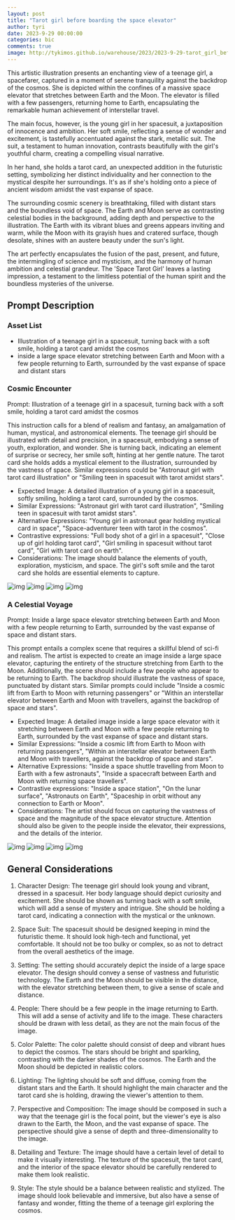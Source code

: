 ```yaml
---
layout: post
title: "Tarot girl before boarding the space elevator"
author: tyri
date: 2023-9-29 00:00:00
categories: bic
comments: true
image: http://tykimos.github.io/warehouse/2023/2023-9-29-tarot_girl_before_boarding_the_space_elevator_title.jpeg
---
```


This artistic illustration presents an enchanting view of a teenage girl, a spacefarer, captured in a moment of serene tranquility against the backdrop of the cosmos. She is depicted within the confines of a massive space elevator that stretches between Earth and the Moon. The elevator is filled with a few passengers, returning home to Earth, encapsulating the remarkable human achievement of interstellar travel.

The main focus, however, is the young girl in her spacesuit, a juxtaposition of innocence and ambition. Her soft smile, reflecting a sense of wonder and excitement, is tastefully accentuated against the stark, metallic suit. The suit, a testament to human innovation, contrasts beautifully with the girl's youthful charm, creating a compelling visual narrative.

In her hand, she holds a tarot card, an unexpected addition in the futuristic setting, symbolizing her distinct individuality and her connection to the mystical despite her surroundings. It's as if she's holding onto a piece of ancient wisdom amidst the vast expanse of space.

The surrounding cosmic scenery is breathtaking, filled with distant stars and the boundless void of space. The Earth and Moon serve as contrasting celestial bodies in the background, adding depth and perspective to the illustration. The Earth with its vibrant blues and greens appears inviting and warm, while the Moon with its grayish hues and cratered surface, though desolate, shines with an austere beauty under the sun's light.

The art perfectly encapsulates the fusion of the past, present, and future, the intermingling of science and mysticism, and the harmony of human ambition and celestial grandeur. The 'Space Tarot Girl' leaves a lasting impression, a testament to the limitless potential of the human spirit and the boundless mysteries of the universe.
## Prompt Description
### Asset List
* Illustration of a teenage girl in a spacesuit, turning back with a soft smile, holding a tarot card amidst the cosmos
* inside a large space elevator stretching between Earth and Moon with a few people returning to Earth, surrounded by the vast expanse of space and distant stars


### Cosmic Encounter
Prompt: Illustration of a teenage girl in a spacesuit, turning back with a soft smile, holding a tarot card amidst the cosmos

This instruction calls for a blend of realism and fantasy, an amalgamation of human, mystical, and astronomical elements. The teenage girl should be illustrated with detail and precision, in a spacesuit, embodying a sense of youth, exploration, and wonder. She is turning back, indicating an element of surprise or secrecy, her smile soft, hinting at her gentle nature. The tarot card she holds adds a mystical element to the illustration, surrounded by the vastness of space. Similar expressions could be "Astronaut girl with tarot card illustration" or "Smiling teen in spacesuit with tarot amidst stars".

* Expected Image: A detailed illustration of a young girl in a spacesuit, softly smiling, holding a tarot card, surrounded by the cosmos.
* Similar Expressions: "Astronaut girl with tarot card illustration", "Smiling teen in spacesuit with tarot amidst stars".
* Alternative Expressions: "Young girl in astronaut gear holding mystical card in space", "Space-adventurer teen with tarot in the cosmos".
* Contrastive expressions: "Full body shot of a girl in a spacesuit", "Close up of girl holding tarot card", "Girl smiling in spacesuit without tarot card", "Girl with tarot card on earth".
* Considerations: The image should balance the elements of youth, exploration, mysticism, and space. The girl's soft smile and the tarot card she holds are essential elements to capture.



![img](http://tykimos.github.io/warehouse/2023/2023-9-29-tarot_girl_before_boarding_the_space_elevator_0_0.jpeg)
![img](http://tykimos.github.io/warehouse/2023/2023-9-29-tarot_girl_before_boarding_the_space_elevator_0_1.jpeg)
![img](http://tykimos.github.io/warehouse/2023/2023-9-29-tarot_girl_before_boarding_the_space_elevator_0_2.jpeg)
![img](http://tykimos.github.io/warehouse/2023/2023-9-29-tarot_girl_before_boarding_the_space_elevator_0_3.jpeg)


### A Celestial Voyage

Prompt: Inside a large space elevator stretching between Earth and Moon with a few people returning to Earth, surrounded by the vast expanse of space and distant stars.

This prompt entails a complex scene that requires a skillful blend of sci-fi and realism. The artist is expected to create an image inside a large space elevator, capturing the entirety of the structure stretching from Earth to the Moon. Additionally, the scene should include a few people who appear to be returning to Earth. The backdrop should illustrate the vastness of space, punctuated by distant stars. Similar prompts could include "Inside a cosmic lift from Earth to Moon with returning passengers" or "Within an interstellar elevator between Earth and Moon with travellers, against the backdrop of space and stars".

* Expected Image: A detailed image inside a large space elevator with it stretching between Earth and Moon with a few people returning to Earth, surrounded by the vast expanse of space and distant stars.
* Similar Expressions: "Inside a cosmic lift from Earth to Moon with returning passengers", "Within an interstellar elevator between Earth and Moon with travellers, against the backdrop of space and stars".
* Alternative Expressions: "Inside a space shuttle travelling from Moon to Earth with a few astronauts", "Inside a spacecraft between Earth and Moon with returning space travellers".
* Contrastive expressions: "Inside a space station", "On the lunar surface", "Astronauts on Earth", "Spaceship in orbit without any connection to Earth or Moon".
* Considerations: The artist should focus on capturing the vastness of space and the magnitude of the space elevator structure. Attention should also be given to the people inside the elevator, their expressions, and the details of the interior.



![img](http://tykimos.github.io/warehouse/2023/2023-9-29-tarot_girl_before_boarding_the_space_elevator_1_0.jpeg)
![img](http://tykimos.github.io/warehouse/2023/2023-9-29-tarot_girl_before_boarding_the_space_elevator_1_1.jpeg)
![img](http://tykimos.github.io/warehouse/2023/2023-9-29-tarot_girl_before_boarding_the_space_elevator_1_2.jpeg)
![img](http://tykimos.github.io/warehouse/2023/2023-9-29-tarot_girl_before_boarding_the_space_elevator_1_3.jpeg)



## General Considerations
1. Character Design: The teenage girl should look young and vibrant, dressed in a spacesuit. Her body language should depict curiosity and excitement. She should be shown as turning back with a soft smile, which will add a sense of mystery and intrigue. She should be holding a tarot card, indicating a connection with the mystical or the unknown. 

2. Space Suit: The spacesuit should be designed keeping in mind the futuristic theme. It should look high-tech and functional, yet comfortable. It should not be too bulky or complex, so as not to detract from the overall aesthetics of the image.

3. Setting: The setting should accurately depict the inside of a large space elevator. The design should convey a sense of vastness and futuristic technology. The Earth and the Moon should be visible in the distance, with the elevator stretching between them, to give a sense of scale and distance.

4. People: There should be a few people in the image returning to Earth. This will add a sense of activity and life to the image. These characters should be drawn with less detail, as they are not the main focus of the image.

5. Color Palette: The color palette should consist of deep and vibrant hues to depict the cosmos. The stars should be bright and sparkling, contrasting with the darker shades of the cosmos. The Earth and the Moon should be depicted in realistic colors.

6. Lighting: The lighting should be soft and diffuse, coming from the distant stars and the Earth. It should highlight the main character and the tarot card she is holding, drawing the viewer's attention to them.

7. Perspective and Composition: The image should be composed in such a way that the teenage girl is the focal point, but the viewer's eye is also drawn to the Earth, the Moon, and the vast expanse of space. The perspective should give a sense of depth and three-dimensionality to the image.

8. Detailing and Texture: The image should have a certain level of detail to make it visually interesting. The texture of the spacesuit, the tarot card, and the interior of the space elevator should be carefully rendered to make them look realistic. 

9. Style: The style should be a balance between realistic and stylized. The image should look believable and immersive, but also have a sense of fantasy and wonder, fitting the theme of a teenage girl exploring the cosmos.
